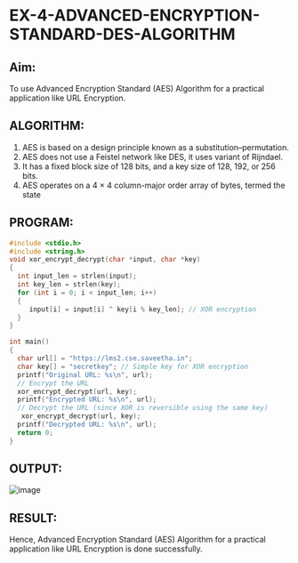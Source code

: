 # EX-4-ADVANCED-ENCRYPTION-STANDARD-DES-ALGORITHM

## Aim:
  To use Advanced Encryption Standard (AES) Algorithm for a practical application like URL Encryption.

## ALGORITHM: 
  1. AES is based on a design principle known as a substitution–permutation. 
  2. AES does not use a Feistel network like DES, it uses variant of Rijndael. 
  3. It has a fixed block size of 128 bits, and a key size of 128, 192, or 256 bits. 
  4. AES operates on a 4 × 4 column-major order array of bytes, termed the state

## PROGRAM: 
```c
#include <stdio.h>
#include <string.h>
void xor_encrypt_decrypt(char *input, char *key)
{
  int input_len = strlen(input);
  int key_len = strlen(key);
  for (int i = 0; i < input_len; i++)
  {
     input[i] = input[i] ^ key[i % key_len]; // XOR encryption
  }
}

int main()
{
  char url[] = "https://lms2.cse.saveetha.in";
  char key[] = "secretkey"; // Simple key for XOR encryption
  printf("Original URL: %s\n", url);
  // Encrypt the URL
  xor_encrypt_decrypt(url, key);
  printf("Encrypted URL: %s\n", url);
  // Decrypt the URL (since XOR is reversible using the same key)
   xor_encrypt_decrypt(url, key);
  printf("Decrypted URL: %s\n", url);  
  return 0;
}
```

## OUTPUT:
![image](https://github.com/user-attachments/assets/1f229109-24af-48d6-ba56-58ae4b73d5ed)

## RESULT: 
Hence, Advanced Encryption Standard (AES) Algorithm for a practical application like URL Encryption is done successfully.
